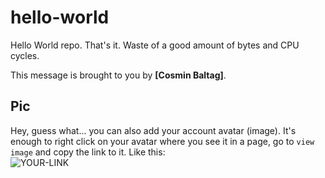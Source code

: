 # hello-world

Hello World repo. That's it. Waste of a good amount of bytes and CPU cycles.

This message is brought to you by **[Cosmin Baltag]**.

## Pic

Hey, guess what... you can also add your account avatar (image). It's enough to right click on your avatar where you see it in a page, go to `view image` and copy the link to it.
Like this:  
![YOUR-LINK](https://avatars2.githubusercontent.com/u/7242607?s=60&v=4)
